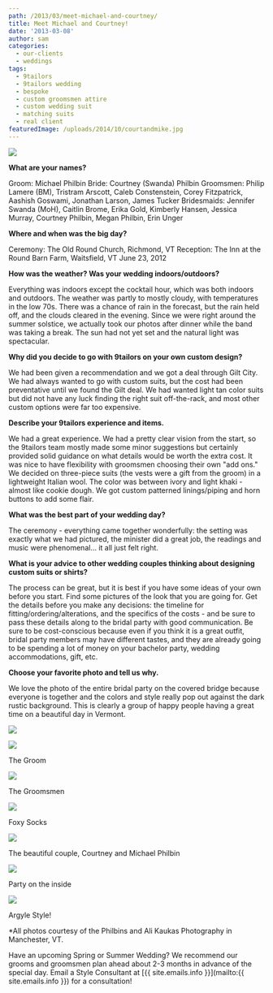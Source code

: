 ```yaml
---
path: /2013/03/meet-michael-and-courtney/
title: Meet Michael and Courtney!
date: '2013-03-08'
author: sam
categories:
  - our-clients
  - weddings
tags:
  - 9tailors
  - 9tailors wedding
  - bespoke
  - custom groomsmen attire
  - custom wedding suit
  - matching suits
  - real client
featuredImage: /uploads/2014/10/courtandmike.jpg
---
```

[![](http://2.bp.blogspot.com/-T10YmS6cWhE/UTkIOJUJb-I/AAAAAAAACe4/5ax4w0TzMao/s1600/579-Courtney&MIke-3817.jpg)](http://2.bp.blogspot.com/-T10YmS6cWhE/UTkIOJUJb-I/AAAAAAAACe4/5ax4w0TzMao/s1600/579-Courtney&MIke-3817.jpg)

**What are your names?**

Groom: Michael Philbin
Bride: Courtney (Swanda) Philbin
Groomsmen: Philip Lamere (BM), Tristram Arscott, Caleb Constenstein, Corey Fitzpatrick, Aashish Goswami, Jonathan Larson, James Tucker
Bridesmaids: Jennifer Swanda (MoH), Caitlin Brome, Erika Gold, Kimberly Hansen, Jessica Murray, Courtney Philbin, Megan Philbin, Erin Unger

**Where and when was the big day?**

Ceremony: The Old Round Church, Richmond, VT
Reception: The Inn at the Round Barn Farm, Waitsfield, VT
June 23, 2012

**How was the weather? Was your wedding indoors/outdoors?**

Everything was indoors except the cocktail hour, which was both indoors and outdoors. The weather was partly to mostly cloudy, with temperatures in the low 70s. There was a chance of rain in the forecast, but the rain held off, and the clouds cleared in the evening. Since we were right around the summer solstice, we actually took our photos after dinner while the band was taking a break. The sun had not yet set and the natural light was spectacular.

**Why did you decide to go with 9tailors on your own custom design?**

We had been given a recommendation and we got a deal through Gilt City. We had always wanted to go with custom suits, but the cost had been preventative until we found the Gilt deal. We had wanted light tan color suits but did not have any luck finding the right suit off-the-rack, and most other custom options were far too expensive.

**Describe your 9tailors experience and items.**

We had a great experience. We had a pretty clear vision from the start, so the 9tailors team mostly made some minor suggestions but certainly provided solid guidance on what details would be worth the extra cost. It was nice to have flexibility with groomsmen choosing their own "add ons." We decided on three-piece suits (the vests were a gift from the groom) in a lightweight Italian wool. The color was between ivory and light khaki - almost like cookie dough. We got custom patterned linings/piping and horn buttons to add some flair.

**What was the best part of your wedding day?**

The ceremony - everything came together wonderfully: the setting was exactly what we had pictured, the minister did a great job, the readings and music were phenomenal... it all just felt right.

 **What is your advice to other wedding couples thinking about designing custom suits or shirts?**

The process can be great, but it is best if you have some ideas of your own before you start. Find some pictures of the look that you are going for. Get the details before you make any decisions: the timeline for fitting/ordering/alterations, and the specifics of the costs - and be sure to pass these details along to the bridal party with good communication. Be sure to be cost-conscious because even if you think it is a great outfit, bridal party members may have different tastes, and they are already going to be spending a lot of money on your bachelor party, wedding accommodations, gift, etc.

**Choose your favorite photo and tell us why.**

We love the photo of the entire bridal party on the covered bridge because everyone is together and the colors and style really pop out against the dark rustic background. This is clearly a group of happy people having a great time on a beautiful day in Vermont.

[![](http://3.bp.blogspot.com/-kHqnIz_Zg-0/UTkINbGdvYI/AAAAAAAACeY/3YS6trHnvUE/s1600/330-Courtney&MIke-3100.jpg)](http://3.bp.blogspot.com/-kHqnIz_Zg-0/UTkINbGdvYI/AAAAAAAACeY/3YS6trHnvUE/s1600/330-Courtney&MIke-3100.jpg)

[![](http://4.bp.blogspot.com/-GKSrkExU1w0/UTkINZLcCyI/AAAAAAAACec/ATJP0_vvKLQ/s1600/171-Courtney&MIke-2665.jpg)](http://4.bp.blogspot.com/-GKSrkExU1w0/UTkINZLcCyI/AAAAAAAACec/ATJP0_vvKLQ/s1600/171-Courtney&MIke-2665.jpg)

The Groom

[![](http://4.bp.blogspot.com/-G5pQZs_GxiM/UTkINX9wflI/AAAAAAAACeg/C2Ptg1qSzP4/s1600/180-Courtney&MIke-2687.jpg)](http://4.bp.blogspot.com/-G5pQZs_GxiM/UTkINX9wflI/AAAAAAAACeg/C2Ptg1qSzP4/s1600/180-Courtney&MIke-2687.jpg)

The Groomsmen

[![](http://2.bp.blogspot.com/-uQHWLQVD5OI/UTkINhrd59I/AAAAAAAACek/kPo2M4ZBDuw/s1600/377-Courtney&MIke-3245.jpg)](http://2.bp.blogspot.com/-uQHWLQVD5OI/UTkINhrd59I/AAAAAAAACek/kPo2M4ZBDuw/s1600/377-Courtney&MIke-3245.jpg)

Foxy Socks

[![](http://1.bp.blogspot.com/-ttDlN5R7C2w/UTkIOGGxbwI/AAAAAAAACe0/x0cfzPdkUv8/s1600/440-Courtney&MIke-3414.jpg)](http://1.bp.blogspot.com/-ttDlN5R7C2w/UTkIOGGxbwI/AAAAAAAACe0/x0cfzPdkUv8/s1600/440-Courtney&MIke-3414.jpg)

The beautiful couple,
Courtney and Michael Philbin

[![](http://4.bp.blogspot.com/-nzX-fheAIZ0/UTkIN42d0rI/AAAAAAAACe8/N9zuYzVA_r4/s1600/385-Courtney&MIke-3263.jpg)](http://4.bp.blogspot.com/-nzX-fheAIZ0/UTkIN42d0rI/AAAAAAAACe8/N9zuYzVA_r4/s1600/385-Courtney&MIke-3263.jpg)

Party on the inside

[![](http://3.bp.blogspot.com/-aAq956lp0n0/UTkIOVw2osI/AAAAAAAACfA/ce06IEx4G0k/s1600/DSC03785.JPG)](http://3.bp.blogspot.com/-aAq956lp0n0/UTkIOVw2osI/AAAAAAAACfA/ce06IEx4G0k/s1600/DSC03785.JPG)

Argyle Style!

\*All photos courtesy of the Philbins and Ali Kaukas Photography in Manchester, VT.

Have an upcoming Spring or Summer Wedding? We recommend our grooms and groomsmen plan ahead about 2-3 months in advance of the special day. Email a Style Consultant at [{{ site.emails.info }}](mailto:{{ site.emails.info }}) for a consultation!